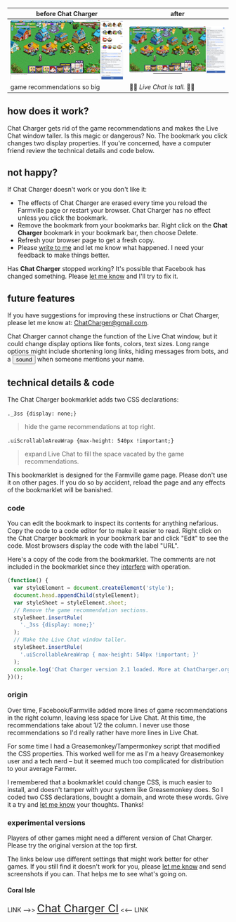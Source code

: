| before Chat Charger | after |
| -------      | --------      |
|![tiny chat window](images/tiny_chat.png)|![tall chat window](images/tall_chat.png)|
|game recommendations so big|💜🌸 _Live Chat is tall._ 🌻💛|

## how does it work?
Chat Charger gets rid of the game recommendations and makes the
Live Chat window taller. Is this magic or dangerous? No.
The bookmark you click changes two display properties. If you're
concerned, have a computer friend review the technical details
and code below.


## not happy?

If Chat Charger doesn't work or you don't like it:

* The effects of Chat Charger are erased every time you reload the Farmville page or restart your browser. Chat Charger has no effect unless you click the bookmark.
* Remove the bookmark from your bookmarks bar. Right click on the
**Chat Charger** bookmark in your bookmark bar, then choose Delete.
* Refresh your browser page to get a fresh copy.
* Please [write to me](mailto:ChatCharger@gmail.com) and let me know what happened. I need your feedback to make things better.

Has **Chat Charger** stopped working? It's possible that Facebook has
changed something. Please
[let me know](mailto:ChatCharger@gmail.com)
and I'll try to fix it.


## future features

If you have suggestions for improving these instructions or
Chat Charger, please let me know at:
[ChatCharger@gmail.com](mailto:ChatCharger@gmail.com).

Chat Charger cannot change the function of the Live Chat
window, but it could change display options like fonts, colors,
text sizes. Long range options might include shortening long
links, hiding messages from bots, and a
<button name="dingbutton" onclick="
new Audio('http://thecyberbuddy.com/sounds/samtwitch.wav').play();
">sound</button>
when someone mentions your name.


## technical details & code
The Chat Charger bookmarklet adds two CSS declarations:

`._3ss {display: none;}`
> hide the game recommendations at top right.

`.uiScrollableAreaWrap {max-height: 540px !important;}`
> expand Live Chat to fill the space vacated by the game recommendations.

This bookmarklet is designed for the Farmville game page.
Please don't use it on other pages. If you do so by
accident, reload the page and any effects of the
bookmarklet will be banished.

### code
You can edit the bookmark to inspect its contents
for anything nefarious. Copy the code to a code editor for
to make it easier to read. Right click on the Chat Charger bookmark
in your bookmark bar and click "Edit" to see the code. Most browsers
display the code with the label "URL".

Here's a copy of the code from the bookmarklet. The comments are not
included in the bookmarklet since they
[interfere](https://github.com/slothbear/chatcharger/issues/11)
with operation.

```javascript
(function() {
  var styleElement = document.createElement('style');
  document.head.appendChild(styleElement);
  var styleSheet = styleElement.sheet;
  // Remove the game recommendation sections.
  styleSheet.insertRule(
    '._3ss {display: none;}'
  );
  // Make the Live Chat window taller.
  styleSheet.insertRule(
    '.uiScrollableAreaWrap { max-height: 540px !important; }'
  );
  console.log('Chat Charger version 2.1 loaded. More at ChatCharger.org');
})();
```

### origin

Over time, Facebook/Farmville added more lines of game recommendations
in the right column, leaving less space for Live Chat. At this time,
the recommendations take about 1/2 the column. I never use those
recommendations so I'd really rather have more lines in Live Chat.

For some time I had a Greasemonkey/Tampermonkey script that modified the
CSS properties. This worked well for me as I'm a heavy Greasemonkey user
and a tech nerd – but it seemed much too complicated for distribution to
your average Farmer.

I remembered that a bookmarklet could change CSS, is much easier to install,
and doesn't tamper with your system like Greasemonkey does. So I coded two
CSS declarations, bought a domain, and wrote these words. Give it a try and
[let me know](mailto:ChatCharger@gmail.com) your thoughts. Thanks!

### experimental versions

Players of other games might need a different version
of Chat Charger. Please try the original version at the top first.

The links below use different settings that might work
better for other games. If you still find it doesn't work for you,
please [let me know](mailto:ChatCharger@gmail.com) and send screenshots
if you can. That helps me to see what's going on.

#### Coral Isle

LINK --&gt;&gt; <a style="font-size: 175%;" href="javascript:
(function() {
  var styleElement = document.createElement('style');
  document.head.appendChild(styleElement);
  var styleSheet = styleElement.sheet;
  styleSheet.insertRule(
    '._3ss {display: none;}'
  );
  styleSheet.insertRule(
    '.uiScrollableAreaWrap { max-height: 265px !important; }'
  );
  console.log('Chat Charger version 2.1ci loaded. More at ChatCharger.org');
})();
"> Chat Charger CI</a> &lt;&lt;-- LINK
